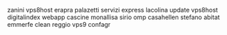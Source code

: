 zanini
vps8host
erapra
palazetti
servizi express
lacolina update vps8host
digitalindex
webapp
cascine
monallisa
sirio
omp
casahellen
stefano
abitat
emmerfe
clean
reggio
vps9
confagr
